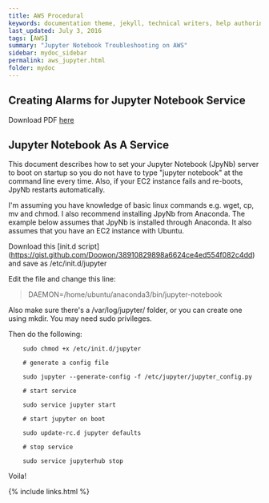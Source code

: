 ```yaml
---
title: AWS Procedural
keywords: documentation theme, jekyll, technical writers, help authoring tools, hat replacements
last_updated: July 3, 2016
tags: [AWS]
summary: "Jupyter Notebook Troubleshooting on AWS"
sidebar: mydoc_sidebar
permalink: aws_jupyter.html
folder: mydoc
---
```


## Creating Alarms for Jupyter Notebook Service
Download PDF [here](/documentation/pdf/Doc43_Jupyter_on_AWS.pdf) 

## Jupyter Notebook As A Service
This document describes how to set your Jupyter Notebook (JpyNb) server to boot on startup so you do not have to type "jupyter notebook" at the command line every time. Also, if your EC2 instance fails and re-boots, JpyNb restarts automatically. 

I'm assuming you have knowledge of basic linux commands e.g. wget, cp, mv and chmod. I also recommend installing JpyNb from Anaconda. The example below assumes that JpyNb is installed through Anaconda. It also assumes that you have an EC2 instance with Ubuntu. 

Download this [init.d script] (https://gist.github.com/Doowon/38910829898a6624ce4ed554f082c4dd) and save as /etc/init.d/jupyter

Edit the file and change this line:

> DAEMON=/home/ubuntu/anaconda3/bin/jupyter-notebook

Also make sure there's a /var/log/jupyter/ folder, or you can create one using mkdir. You may need sudo privileges. 

Then do the following:
```
    sudo chmod +x /etc/init.d/jupyter
    
    # generate a config file
    
    sudo jupyter --generate-config -f /etc/jupyter/jupyter_config.py
    
    # start service
    
    sudo service jupyter start
    
    # start jupyter on boot
    
    sudo update-rc.d jupyter defaults
    
    # stop service
    
    sudo service jupyterhub stop
```

Voila! 


{% include links.html %}
